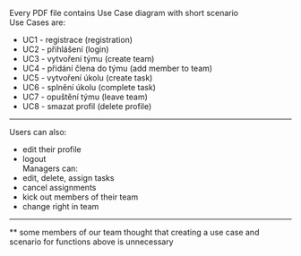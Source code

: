 Every PDF file contains Use Case diagram with short scenario <br />
Use Cases are:
- UC1 - registrace (registration)
- UC2 - přihlášení (login)
- UC3 - vytvoření týmu (create team)
- UC4 - přidání člena do týmu (add member to team)
- UC5 - vytvoření úkolu (create task)
- UC6 - splnění úkolu (complete task)
- UC7 - opuštění týmu (leave team)
- UC8 - smazat profil (delete profile)
---
Users can also: 
- edit their profile
- logout<br/>
Managers can:
- edit, delete, assign tasks
- cancel assignments
- kick out members of their team
- change right in team

---
** some members of our team thought that creating a use case and scenario for functions above is unnecessary
